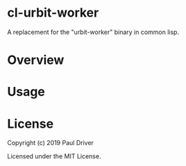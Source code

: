 # cl-urbit-worker

A replacement for the "urbit-worker" binary in common lisp.

# Overview

# Usage

# License

Copyright (c) 2019 Paul Driver

Licensed under the MIT License.
